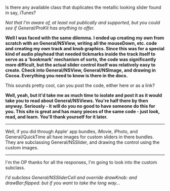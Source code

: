 Is there any available class that duplicates the metallic looking slider found in say, iTunes?

*Not that I'm aware of, at least not publically and supported, but you could see if General/ProKit has anything to offer.*

**Well I was faced with the same dilemma. I ended up creating my own from scratch with an General/NSView, writing all the mouseDown, etc. code and creating my own track and knob graphics. Since this was for a special kind of audio playhead that needed tickmarks inside the track itself to serve as a 'bookmark' mechanism of sorts, the code was significantly more difficult, but the actual slider control itself was relatively easy to create. Check into General/NSView, General/NSImage, and drawing in Cocoa. Everything you need to know is there in the docs.**

This sounds pretty cool, can you post the code, either here or as a link?

**Well, yeah, but it'd take me as much time to isolate and post it as it would take you to read about General/NSViews. You're half there by then anyway. Seriously - it will do you no good to have someone do this for you. This site is great and has many pieces of the same code - just look, read, and learn. You'll thank yourself for it later.**

----

Well, if you did through Apple' app bundles, iMovie, iPhoto, and General/QuickTime all have images for custom sliders in there bundles. They are subclassing General/NSSlider, and drawing the control using the custom images.

----

I'm the OP thanks for all the responses, I'm going to look into the custom subclass.

*I'd subclass General/NSSliderCell and override     drawKnob: and     drawBar:flipped: but if you want to take the long way...*